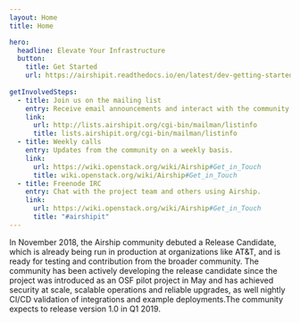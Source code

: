```yaml
---
layout: Home
title: Home

hero:
  headline: Elevate Your Infrastructure
  button:
    title: Get Started
    url: https://airshipit.readthedocs.io/en/latest/dev-getting-started.html
    
getInvolvedSteps:
  - title: Join us on the mailing list
    entry: Receive email announcements and interact with the community.
    link:
      url: http://lists.airshipit.org/cgi-bin/mailman/listinfo
      title: lists.airshipit.org/cgi-bin/mailman/listinfo
  - title: Weekly calls
    entry: Updates from the community on a weekly basis.
    link:
      url: https://wiki.openstack.org/wiki/Airship#Get_in_Touch
      title: wiki.openstack.org/wiki/Airship#Get_in_Touch
  - title: Freenode IRC
    entry: Chat with the project team and others using Airship.
    link:
      url: https://wiki.openstack.org/wiki/Airship#Get_in_Touch
      title: "#airshipit"
---
```


<home-content>

<template slot="about">

## About Airship

Airship is a collection of loosely coupled but interoperable open source tools that declaratively automate cloud provisioning. Airship is a robust delivery mechanism for organizations who want to embrace containers as the new unit of infrastructure delivery at scale. Starting from raw bare metal infrastructure, Airship manages the full lifecycle of data center infrastructure to deliver a production-grade Kubernetes cluster with Helm deployed artifacts, including OpenStack-Helm. Airship allows operators to manage their infrastructure deployments and lifecycle through the declarative YAML documents that describe an Airship environment.

<a href="https://git.airshipit.org/cgit/airship-in-a-bottle/" class="link is-primary"><strong>Try Airship in a Bottle ></strong></a>

</template>

<home-announcement slot="announcement" button-name="Read the Release Notes" link="https://wiki.openstack.org/wiki/Airship_Release_Candidate">

In November 2018, the Airship community debuted a Release Candidate, which is already being run in production at organizations like AT&T, and is ready for testing and contribution from the broader community. The community has been actively developing the release candidate since the project was introduced as an OSF pilot project in May and has achieved security at scale, scalable operations and reliable upgrades, as well nightly CI/CD validation of integrations and example deployments.The community expects to release version 1.0 in Q1 2019. 

</home-announcement>

</home-content>
